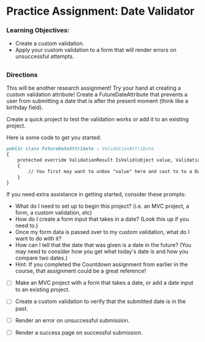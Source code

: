 # Practice Assignment: Date Validator

### Learning Objectives:

- Create a custom validation.
- Apply your custom validation to a form that will render errors on unsuccessful attempts.
##
### Directions
This will be another research assignment! Try your hand at creating a custom validation attribute! Create a FutureDateAttribute that prevents a user from submitting a date that is after the present moment (think like a birthday field).

Create a quick project to test the validation works or add it to an existing project.

Here is some code to get you started:
```md
public class FutureDateAttribute : ValidationAttribute
{    
    protected override ValidationResult IsValid(object value, ValidationContext validationContext)    
    {        
        // You first may want to unbox "value" here and cast to to a DateTime variable!    
    }
}
````
If you need extra assistance in getting started, consider these prompts:

- What do I need to set up to begin this project? (i.e. an MVC project, a form, a custom validation, etc)
- How do I create a form input that takes in a date? (Look this up if you need to.)
- Once my form data is passed over to my custom validation, what do I want to do with it?
- How can I tell that the date that was given is a date in the future? (You may need to consider how you get what today's date is and how you compare two dates.)
- Hint: If you completed the Countdown assignment from earlier in the course, that assignment could be a great reference!

- [ ] Make an MVC project with a form that takes a date, or add a date input to an existing project.

- [ ] Create a custom validation to verify that the submitted date is in the past.

- [ ] Render an error on unsuccessful submission.

- [ ] Render a success page on successful submission.
